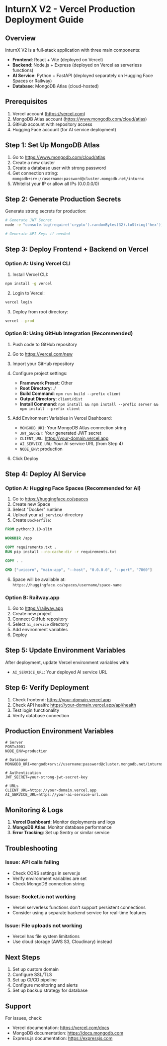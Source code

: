 # InturnX V2 - Vercel Production Deployment Guide

## Overview
InturnX V2 is a full-stack application with three main components:
- **Frontend**: React + Vite (deployed on Vercel)
- **Backend**: Node.js + Express (deployed on Vercel as serverless functions)
- **AI Service**: Python + FastAPI (deployed separately on Hugging Face Spaces or Railway)
- **Database**: MongoDB Atlas (cloud-hosted)

## Prerequisites
1. Vercel account (https://vercel.com)
2. MongoDB Atlas account (https://www.mongodb.com/cloud/atlas)
3. GitHub account with repository access
4. Hugging Face account (for AI service deployment)

## Step 1: Set Up MongoDB Atlas

1. Go to https://www.mongodb.com/cloud/atlas
2. Create a new cluster
3. Create a database user with strong password
4. Get connection string: `mongodb+srv://username:password@cluster.mongodb.net/inturnx`
5. Whitelist your IP or allow all IPs (0.0.0.0/0)

## Step 2: Generate Production Secrets

Generate strong secrets for production:
```bash
# Generate JWT Secret
node -e "console.log(require('crypto').randomBytes(32).toString('hex'))"

# Generate API Keys if needed
```

## Step 3: Deploy Frontend + Backend on Vercel

### Option A: Using Vercel CLI

1. Install Vercel CLI:
```bash
npm install -g vercel
```

2. Login to Vercel:
```bash
vercel login
```

3. Deploy from root directory:
```bash
vercel --prod
```

### Option B: Using GitHub Integration (Recommended)

1. Push code to GitHub repository
2. Go to https://vercel.com/new
3. Import your GitHub repository
4. Configure project settings:
   - **Framework Preset**: Other
   - **Root Directory**: ./
   - **Build Command**: `npm run build --prefix client`
   - **Output Directory**: `client/dist`
   - **Install Command**: `npm install && npm install --prefix server && npm install --prefix client`

5. Add Environment Variables in Vercel Dashboard:
   - `MONGODB_URI`: Your MongoDB Atlas connection string
   - `JWT_SECRET`: Your generated JWT secret
   - `CLIENT_URL`: https://your-domain.vercel.app
   - `AI_SERVICE_URL`: Your AI service URL (from Step 4)
   - `NODE_ENV`: production

6. Click Deploy

## Step 4: Deploy AI Service

### Option A: Hugging Face Spaces (Recommended for AI)

1. Go to https://huggingface.co/spaces
2. Create new Space
3. Select "Docker" runtime
4. Upload your `ai_service/` directory
5. Create `Dockerfile`:

```dockerfile
FROM python:3.10-slim

WORKDIR /app

COPY requirements.txt .
RUN pip install --no-cache-dir -r requirements.txt

COPY . .

CMD ["uvicorn", "main:app", "--host", "0.0.0.0", "--port", "7860"]
```

6. Space will be available at: `https://huggingface.co/spaces/username/space-name`

### Option B: Railway.app

1. Go to https://railway.app
2. Create new project
3. Connect GitHub repository
4. Select `ai_service` directory
5. Add environment variables
6. Deploy

## Step 5: Update Environment Variables

After deployment, update Vercel environment variables with:
- `AI_SERVICE_URL`: Your deployed AI service URL

## Step 6: Verify Deployment

1. Check frontend: https://your-domain.vercel.app
2. Check API health: https://your-domain.vercel.app/api/health
3. Test login functionality
4. Verify database connection

## Production Environment Variables

```env
# Server
PORT=3001
NODE_ENV=production

# Database
MONGODB_URI=mongodb+srv://username:password@cluster.mongodb.net/inturnx

# Authentication
JWT_SECRET=your-strong-jwt-secret-key

# URLs
CLIENT_URL=https://your-domain.vercel.app
AI_SERVICE_URL=https://your-ai-service-url.com
```

## Monitoring & Logs

1. **Vercel Dashboard**: Monitor deployments and logs
2. **MongoDB Atlas**: Monitor database performance
3. **Error Tracking**: Set up Sentry or similar service

## Troubleshooting

### Issue: API calls failing
- Check CORS settings in server.js
- Verify environment variables are set
- Check MongoDB connection string

### Issue: Socket.io not working
- Vercel serverless functions don't support persistent connections
- Consider using a separate backend service for real-time features

### Issue: File uploads not working
- Vercel has file system limitations
- Use cloud storage (AWS S3, Cloudinary) instead

## Next Steps

1. Set up custom domain
2. Configure SSL/TLS
3. Set up CI/CD pipeline
4. Configure monitoring and alerts
5. Set up backup strategy for database

## Support

For issues, check:
- Vercel documentation: https://vercel.com/docs
- MongoDB documentation: https://docs.mongodb.com
- Express.js documentation: https://expressjs.com

